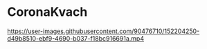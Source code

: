 # CoronaKvach

https://user-images.githubusercontent.com/90476710/152204250-d49b8510-ebf9-4690-b037-f18bc916691a.mp4
